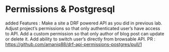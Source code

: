 # Permissions & Postgresql
added Features : 
Make a site a DRF powered API as you did in previous lab.
Adjust project’s permissions so that only authenticated user’s have access to API.
Add a custom permission so that only author of blog post can update or delete it.
Add ability to switch user’s directly from browsable API.
PR : 
https://github.com/amaniq88/drf-api-permissions-postgres/pull/1

